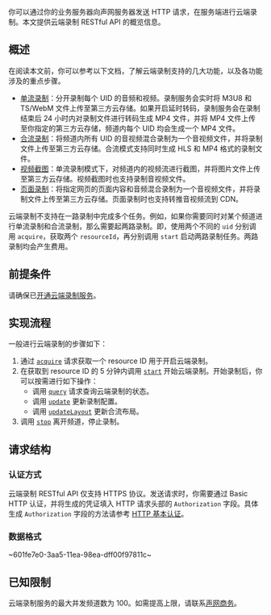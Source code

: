 
你可以通过你的业务服务器向声网服务器发送 HTTP 请求，在服务端进行云端录制。本文提供云端录制 RESTful API 的概览信息。

## 概述

在阅读本文前，你可以参考以下文档，了解云端录制支持的几大功能，以及各功能涉及的重点步骤。

- [单流录制](./cloud_recording_individual_mode?platform=RESTful)：分开录制每个 UID 的音频和视频。录制服务会实时将 M3U8 和 TS/WebM 文件上传至第三方云存储。如果开启延时转码，录制服务会在录制结束后 24 小时内对录制文件进行转码生成 MP4 文件，并将 MP4 文件上传至你指定的第三方云存储，频道内每个 UID 均会生成一个 MP4 文件。
- [合流录制](./cloud_recording_composite_mode?platform=RESTful)：将频道内所有 UID 的音视频混合录制为一个音视频文件，并将录制文件上传至第三方云存储。合流模式支持同时生成 HLS 和 MP4 格式的录制文件。
- [视频截图](./cloud_recording_screen_capture?platform=RESTful)：单流录制模式下，对频道内的视频流进行截图，并将图片文件上传至第三方云存储。视频截图时也支持录制音视频文件。
- [页面录制](./cloud_recording_webpage_mode?platform=RESTful)：将指定网页的页面内容和音频混合录制为一个音视频文件，并将录制文件上传至第三方云存储。页面录制时也支持转推音视频流到 CDN。

<div class="alert note">云端录制不支持在一路录制中完成多个任务。例如，如果你需要同时对某个频道进行单流录制和合流录制，那么需要起两路录制。即，使用两个不同的 <code>uid</code> 分别调用 <code>acquire</code>，获取两个 <code>resourceId</code>，再分别调用 <code>start</code> 启动两路录制任务。两路录制均会产生费用。</div>

## 前提条件

请确保已[开通云端录制服务](./cloud_recording_rest?platform=All%20Platforms#%E5%BC%80%E9%80%9A%E4%BA%91%E7%AB%AF%E5%BD%95%E5%88%B6%E6%9C%8D%E5%8A%A1)。

## 实现流程

一般进行云端录制的步骤如下：

1. 通过 [`acquire`](./cloud_recording_api_acquire?platform=RESTful) 请求获取一个 resource ID 用于开启云端录制。
2. 在获取到 resource ID 的 5 分钟内调用 [`start`](./cloud_recording_api_start?platform=RESTful) 开始云端录制。开始录制后，你可以按需进行如下操作：
    - 调用 [`query`](./cloud_recording_api_query?platform=RESTful) 请求查询云端录制的状态。
    - 调用 [`update`](./cloud_recording_api_update?platform=RESTful) 更新录制配置。
    - 调用 [`updateLayout`](./cloud_recording_api_update_layout?platform=RESTful) 更新合流布局。
3. 调用 [`stop`](./cloud_recording_api_stop?platform=RESTful) 离开频道，停止录制。


## 请求结构

### 认证方式

云端录制 RESTful API 仅支持 HTTPS 协议。发送请求时，你需要通过 Basic HTTP 认证，并将生成的凭证填入 HTTP 请求头部的 `Authorization` 字段。具体生成 `Authorization` 字段的方法请参考 [HTTP 基本认证](https://docs.agora.io/cn/faq/restful_authentication)。


### 数据格式

~601fe7e0-3aa5-11ea-98ea-dff00f97811c~

## 已知限制
云端录制服务的最大并发频道数为 100。如需提高上限，请联系[声网商务](mailto:sales@agora.io)。
